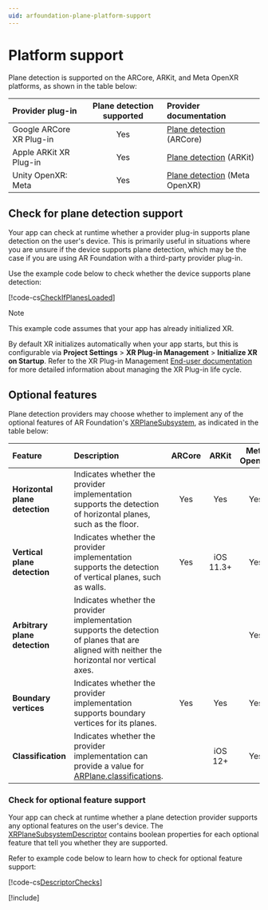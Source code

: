 ```yaml
---
uid: arfoundation-plane-platform-support
---
```

# Platform support

Plane detection is supported on the ARCore, ARKit, and Meta OpenXR platforms, as shown in the table below:

| Provider plug-in | Plane detection supported | Provider documentation |
| :--------------- | :-----------------------: | :--------------------- |
| Google ARCore XR Plug-in | Yes | [Plane detection](xref:arcore-plane-detection) (ARCore) |
| Apple ARKit XR Plug-in | Yes | [Plane detection](xref:arkit-plane-detection) (ARKit) |
| Unity OpenXR: Meta | Yes | [Plane detection](xref:meta-openxr-plane-detection) (Meta OpenXR) |

## Check for plane detection support

Your app can check at runtime whether a provider plug-in supports plane detection on the user's device. This is primarily useful in situations where you are unsure if the device supports plane detection, which may be the case if you are using AR Foundation with a third-party provider plug-in.

Use the example code below to check whether the device supports plane detection:

[!code-cs[CheckIfPlanesLoaded](../../../Tests/Runtime/CodeSamples/LoaderUtilitySamples.cs#CheckIfPlanesLoaded)]

> [!NOTE]
> This example code assumes that your app has already initialized XR.
>
> By default XR initializes automatically when your app starts, but this is configurable via **Project Settings** > **XR Plug-in Management** > **Initialize XR on Startup**. Refer to the XR Plug-in Management [End-user documentation](https://docs.unity3d.com/Packages/com.unity.xr.management@latest?subfolder=/manual/EndUser.html) for more detailed information about managing the XR Plug-in life cycle.

## Optional features

Plane detection providers may choose whether to implement any of the optional features of AR Foundation's [XRPlaneSubsystem](xref:UnityEngine.XR.ARSubsystems.XRPlaneSubsystem), as indicated in the table below:

| Feature | Description | ARCore | ARKit | Meta OpenXR | XR Simulation |
| :------ | :---------- | :----: | :---: | :---------: | :-----------: |
| **Horizontal plane detection** | Indicates whether the provider implementation supports the detection of horizontal planes, such as the floor. | Yes | Yes | Yes | Yes |
| **Vertical plane detection** | Indicates whether the provider implementation supports the detection of vertical planes, such as walls. | Yes | iOS 11.3+ | Yes | Yes |
| **Arbitrary plane detection** | Indicates whether the provider implementation supports the detection of planes that are aligned with neither the horizontal nor vertical axes. | | | Yes | |
| **Boundary vertices** | Indicates whether the provider implementation supports boundary vertices for its planes. | Yes | Yes | Yes | Yes |
| **Classification** | Indicates whether the provider implementation can provide a value for [ARPlane.classifications](xref:UnityEngine.XR.ARFoundation.ARPlane.classification). | | iOS 12+ | Yes | |

### Check for optional feature support

Your app can check at runtime whether a plane detection provider supports any optional features on the user's device. The [XRPlaneSubsystemDescriptor](xref:UnityEngine.XR.ARSubsystems.XRPlaneSubsystemDescriptor) contains boolean properties for each optional feature that tell you whether they are supported.

Refer to example code below to learn how to check for optional feature support:

[!code-cs[DescriptorChecks](../../../Tests/Runtime/CodeSamples/ARPlaneManagerSamples.cs#DescriptorChecks)]

[!include[](../../snippets/apple-arkit-trademark.md)]
